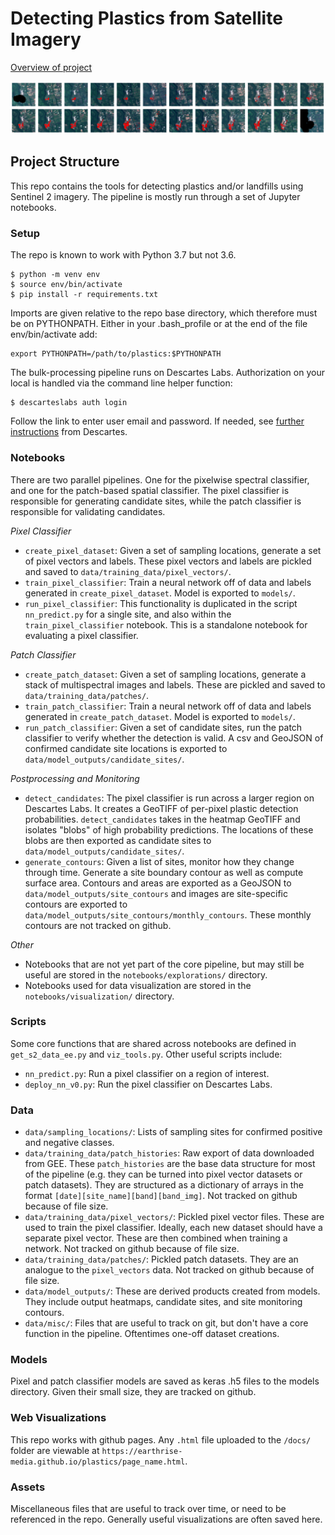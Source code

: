 # Detecting Plastics from Satellite Imagery
[Overview of project](http://minderoo.earthrise.media/)

![Temesi Contours through Time](./assets/Temesi%202019-2020%20Preds%20Transparent.png)

## Project Structure
This repo contains the tools for detecting plastics and/or landfills using Sentinel 2 imagery. The pipeline is mostly run through a set of Jupyter notebooks.

### Setup

The repo is known to work with Python 3.7 but not 3.6. 
```
$ python -m venv env
$ source env/bin/activate
$ pip install -r requirements.txt
```

Imports are given relative to the repo base directory, which therefore must be on PYTHONPATH. Either in your .bash_profile or at the end of the file env/bin/activate add:

```
export PYTHONPATH=/path/to/plastics:$PYTHONPATH
```

The bulk-processing pipeline runs on Descartes Labs. Authorization on your local is handled via the command line helper function: 
```
$ descarteslabs auth login
``` 
Follow the link to enter user email and password. If needed, see [further instructions](https://docs.descarteslabs.com/authentication.html) from Descartes.

### Notebooks
There are two parallel pipelines. One for the pixelwise spectral classifier, and one for the patch-based spatial classifier. The pixel classifier is responsible for generating candidate sites, while the patch classifier is responsible for validating candidates.

*Pixel Classifier*

- `create_pixel_dataset`: Given a set of sampling locations, generate a set of pixel vectors and labels. These pixel vectors and labels are pickled and saved to `data/training_data/pixel_vectors/`.
- `train_pixel_classifier`: Train a neural network off of data and labels generated in `create_pixel_dataset`. Model is exported to `models/`.
- `run_pixel_classifier`: This functionality is duplicated in the script `nn_predict.py` for a single site, and also within the `train_pixel_classifier` notebook. This is a standalone notebook for evaluating a pixel classifier.

*Patch Classifier*

- `create_patch_dataset`: Given a set of sampling locations, generate a stack of multispectral images and labels. These are pickled and saved to `data/training_data/patches/`.
- `train_patch_classifier`: Train a neural network off of data and labels generated in `create_patch_dataset`. Model is exported to `models/`.
- `run_patch_classifier`: Given a set of candidate sites, run the patch classifier to verify whether the detection is valid. A csv and GeoJSON of confirmed candidate site locations is exported to `data/model_outputs/candidate_sites/`.


*Postprocessing and Monitoring*

- `detect_candidates`: The pixel classifier is run across a larger region on Descartes Labs. It creates a GeoTIFF of per-pixel plastic detection probabilities. `detect_candidates` takes in the heatmap GeoTIFF and isolates "blobs" of high probability predictions. The locations of these blobs are then exported as candidate sites to `data/model_outputs/candidate_sites/`.
- `generate_contours`: Given a list of sites, monitor how they change through time. Generate a site boundary contour as well as compute surface area. Contours and areas are exported as a GeoJSON to `data/model_outputs/site_contours` and images are site-specific contours are exported to `data/model_outputs/site_contours/monthly_contours`. These monthly contours are not tracked on github.

*Other*

- Notebooks that are not yet part of the core pipeline, but may still be useful are stored in the `notebooks/explorations/` directory.
- Notebooks used for data visualization are stored in the `notebooks/visualization/` directory.

### Scripts
Some core functions that are shared across notebooks are defined in `get_s2_data_ee.py` and `viz_tools.py`. 
Other useful scripts include:

- `nn_predict.py`: Run a pixel classifier on a region of interest.
- `deploy_nn_v0.py`: Run the pixel classifier on Descartes Labs.

### Data
- `data/sampling_locations/`: Lists of sampling sites for confirmed positive and negative classes.
- `data/training_data/patch_histories`: Raw export of data downloaded from GEE. These `patch_histories` are the base data structure for most of the pipeline (e.g. they can be turned into pixel vector datasets or patch datasets). They are structured as a dictionary of arrays in the format `[date][site_name][band][band_img]`. Not tracked on github because of file size.
- `data/training_data/pixel_vectors/`: Pickled pixel vector files. These are used to train the pixel classifier. Ideally, each new dataset should have a separate pixel vector. These are then combined when training a network. Not tracked on github because of file size.
- `data/training_data/patches/`: Pickled patch datasets. They are an analogue to the `pixel_vectors` data. Not tracked on github because of file size.
- `data/model_outputs/`: These are derived products created from models. They include output heatmaps, candidate sites, and site monitoring contours.
- `data/misc/`: Files that are useful to track on git, but don't have a core function in the pipeline. Oftentimes one-off dataset creations.

### Models
Pixel and patch classifier models are saved as keras .h5 files to the models directory. Given their small size, they are tracked on github.

### Web Visualizations
This repo works with github pages. Any `.html` file uploaded to the `/docs/` folder are viewable at `https://earthrise-media.github.io/plastics/page_name.html`.

### Assets
Miscellaneous files that are useful to track over time, or need to be referenced in the repo. Generally useful visualizations are often saved here.
